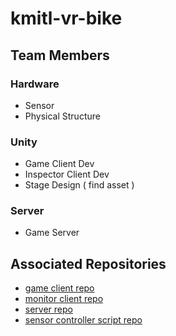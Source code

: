 # kmitl-vr-bike

## Team Members
### Hardware
- Sensor
- Physical Structure

### Unity
- Game Client Dev
- Inspector Client Dev
- Stage Design ( find asset )

### Server
- Game Server

## Associated Repositories
- [game client repo]()
- [monitor client repo]()
- [server repo]()
- [sensor controller script repo]()
